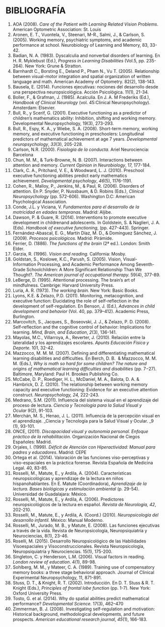 # BIBLIOGRAFÍA

1.  AOA (2008). _Care of the Patient with Learning Related Vision Problems_. American Optometric Association: St. Louis
2.  Aronen, E. T., Vuontela, V., Steenari, M-R., Salmi, J., & Carlson, S. (2005). Working memory, psychiatric symptoms, and academic performance at school. Neurobiology of Learning and Memory, 83, 33-42.
3.  Badian, N. A. (1983). Dyscalculia and nonverbal disorders of learning. En H. R. Myklebust (Ed.), _Progress in Learning Disabilities_ (Vol.5, pp. 235-264). New York: Grune & Stratton.
4.  Barnhardt C., Borsting E., Deland P., Pham N., Vu T. (2005). Relationship between visual-motor integration and spatial organization of written language and math. American Academy of Optometry. 82(2), 138-143.
5.  Bausela, E. (2014). Funciones ejecutivas: nociones del desarrollo desde una perspectiva neuropsicológica. Acción Psicológica. 11(1), 21-34.
6.  Boller, F., & Grafman, J. (1985). Acalculia. En J. A. M Frederiks (Ed.), _Handbook of Clinical Neurology_ (vol. 45:Clinical Neuropsychology). Amsterdam: Elsevier.
7.  Bull, R., y Scerif, G. (2001). Executive functioning as a predictor of children’s mathematics ability: Inhibition, shifting and working memory. Developmental Neuropsychology, 19(3), 273-293.
8.  Bull, R., Espy, K. A., y Wiebe, S. A. (2008). Short-term memory, working memory, and executive functioning in preschoolers: Longitudinal predictors of mathematical achievement at age 7 years. _Developmental neuropsychology_, _33_(3), 205-228.
9.  Carlson, N.R. (2000). _Fisiología de la conducta_. Ariel Neurociencia: Barcelona
10.  Chun, M. M., & Turk-Browne, N. B. (2007). Interactions between attention and memory. _Current Opinion in Neurobiology_, 17, 177-184.
11.  Clark, C. A., Pritchard, V. E., & Woodward, L. J. (2010). Preschool executive functioning abilities predict early mathematics achievement. _Developmental psychology_, _46_(5), 1176-1191.
12.  Cohen, R., Malloy, P., Jenkins, M., & Paul, R. (2006). Disorders of attention. En P. Snyder, P. Nussbaum, & D. Robins (Eds.), _Clinical Neuropsychology_ (pp. 572-606). Washington D.C: American Psychological Association.
13.  Conde, J.L. y Viciana, V. _Fundamentos para el desarrollo de la motricidad en edades tempranas_. Madrid: Aljibe.
14.  Dawson, P. & Guare, R. (2014). Interventions to promote executive development in childrenand adolescents. In Goldstein, S. & Naglieri, J. A. (Eds). _Handbook of executive functioning_, (pp. 427-443). Springer.
15.  Fernández-Abascal, E. G., Martín Díaz, M. D., & Domínguez Sánchez, J. (2009). _Procesos psicológicos._ Madrid: Pirámide.
16.  Ferrier, D. (1886). _The functions of the brain_ (2ª ed.). London: Smith Elder.
17.  Garzia, R. (1996). _Vision and reading._ California: Mosby.
18.  Goldstan, S., Koslowe, K.C., Parush, S. (2005). Vision, Visual-Information Processing, and Academic Performance Among Seventh-Grade Schoolchildren: A More Significant Relationship Than We Thought?. _The American journal of occupational therapy._ 59(4), 377-89.
19.  LeBerge, D. (1995). Attentional processing. The brain’s art of mindfulness. Cambrige: Harvard University Press.
20.  Luria, A. R. (1973). _The working brain._ New York: Basic Books.
21.  Lyons, K.E. & Zelazo, P.D. (2011). Monitoring, metacognition, and executive function: Elucidating the role of self-reflection in the development of self-regulation. En Benson, J. (Ed.), _Advances in child development and behavior_ (Vol. 40, pp. 379–412). Academic Press, Burlington.
22.  Marcovitch, S., Jacques, S., Boseovski, J. J., & Zelazo, P. D. (2008). Self‐reflection and the cognitive control of behavior: Implications for learning. _Mind, Brain, and Education_, _2_(3), 136-141.
23.  Mayolas, M.C., Villarroya, A., Reverter, J. (2010). Relación entre la lateralidad y los aprendizajes escolares. _Apunts Educación Física y Deporte._ 101, 32-42. 
24.  Mazzocco, M. M. M. (2007). Defining and differentiating mathematical learning disabilities and difficulties. En Berch, D. B.  & Mazzocco, M. M. M. (Eds.), _Why is math so hard for some children? The nature and origins of mathematical learning difficulties and disabilities_ (pp. 7−27). Baltimore, Maryland: Paul H. Brookes Publishing Co.
25.  McCabe, D. P., Roediger, H. L., McDaniel, M. A., Balota, D. A. & Hambrick, D. Z. (2010). The relationship between working memory capacity and executive functioning: Evidence for an executive attention construct. _Neuropsychology, 24,_ 222-243.
26.  Medrano, S.M. (2011). Influencia del sistema visual en el aprendizaje del proceso de lectura. _Ciencia y Tecnología para la Salud Visual y Ocular_ 9(2), 91-103.
27.  Merchán, M. S., Henao, J. L. (2011). Influencia de la percepción visual en el aprendizaje. _Ciencia y Tecnología para la Salud Visual y Ocular. _9 (1), 93-101.
28.  ONCE, (2011). _Discapacidad visual y autonomía personal. Enfoque práctico de la rehabilitación._ Organización Nacional de Ciegos Españoles: Madrid.
29.  Orjales, I. (1999). _Déficit de Atención con Hiperactividad: Manual para padres y educadores_. Madrid: CEPE
30.  Ortega et al. (2014). Valoración de las funciones viso-perceptivas y viso-espaciales en la práctica forense. Revista Española de Medicina Legal. 40, 83-85.
31.  Rosselli, M., Matute, E., y Ardila, A. (2004). Características neuropsicológicas y aprendizaje de la lectura en niños hispanohablantes. En E. Matute (Coordinadora), _Aprendizaje de la lectura. Bases biológicas y estimulación ambiental_ (p. 29-54). Universidad de Guadalajara: México.
32.  Rosselli, M., Matute, E., y Ardila, A. (2006). Predictores neuropsicológicos de la lectura en español. _Revista de Neurología, 42_, 202-210.
33.  Rosselli, M., Matute, E., y Ardila, A. (Coord.) (2010). _Neuropsicología del desarrollo infantil._ México: Manual Moderno.
34.  Rosselli, M., Jurado, M. B., y Matute, E. (2008). Las funciones ejecutivas a través de la vida. Revista de Neuropsicología, Neuropsiquiatría y Neurociencias, 8(1), 23-46.
35.  Roselli, M. (2015). Desarrollo Neuropsicológico de las Habilidades Visoespaciales y Visoconstruccionales. Revista Neuropsicología, Neuropsiquiatría y Neurociencias. 15(1), 175-200.
36.  Singleton, C. y Henderson, L.M. (2006). Visual factors in reading. _London review of education_. 4(1), 89-98.
37.  Sohlberg, M. M., y Mateer, C. A. (1989). Training use of compensatory memory books: a three stage behavioral approach. Journal of Clinical Experimental Neuropsychology, 11, 871-891.
38.  Stuss, D. T., & Knight, R. T. (2002). Introducción. En D. T. Stuss & R. T. Knight (Eds.), _Principles of frontal lobe function_ (pp. 1-7). New York: Oxford University Press.
39.  Tosto, G. et al. (2014). Why do spatial abilities predict mathematical performance? _Developmental Science._ 17(3), 462–470
40.  Zimmerman, B. J. (2008). Investigating self-regulation and motivation: Historical background, methodological developments, and future prospects. _American educational research journal_, _45_(1), 166-183.